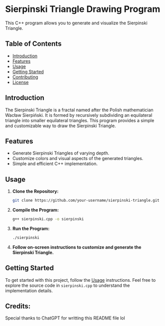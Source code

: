 # Sierpinski Triangle Drawing Program

This C++ program allows you to generate and visualize the Sierpinski Triangle.

## Table of Contents

- [Introduction](#introduction)
- [Features](#features)
- [Usage](#usage)
- [Getting Started](#getting-started)
- [Contributing](#contributing)
- [License](#license)

## Introduction

The Sierpinski Triangle is a fractal named after the Polish mathematician Wacław Sierpiński. It is formed by recursively subdividing an equilateral triangle into smaller equilateral triangles. This program provides a simple and customizable way to draw the Sierpinski Triangle.

## Features

- Generate Sierpinski Triangles of varying depth.
- Customize colors and visual aspects of the generated triangles.
- Simple and efficient C++ implementation.

## Usage

1. **Clone the Repository:**

    ```bash
    git clone https://github.com/your-username/sierpinski-triangle.git
    ```

2. **Compile the Program:**

    ```bash
    g++ sierpinski.cpp -o sierpinski
    ```

3. **Run the Program:**

    ```bash
    ./sierpinski
    ```

4. **Follow on-screen instructions to customize and generate the Sierpinski Triangle.**

## Getting Started

To get started with this project, follow the [Usage](#usage) instructions. Feel free to explore the source code in `sierpinski.cpp` to understand the implementation details.

## Credits:

Special thanks to ChatGPT for writting this README file lol